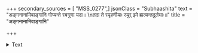 +++
secondary_sources = [ "MSS_0277",]
jsonClass = "Subhaashita"
text = "अङ्गनानामिवाङ्गानि गोप्यन्ते स्वगुणा यदा।  \nतदा ते स्पृहणीयाः स्युर् इमे ह्यत्यन्तदुर्लभाः॥"
title = "अङ्गनानामिवाङ्गानि"

+++

<details><summary>Text</summary>

अङ्गनानामिवाङ्गानि गोप्यन्ते स्वगुणा यदा।  
तदा ते स्पृहणीयाः स्युर् इमे ह्यत्यन्तदुर्लभाः॥
</details>

